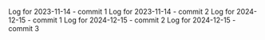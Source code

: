 Log for 2023-11-14 - commit 1
Log for 2023-11-14 - commit 2
Log for 2024-12-15 - commit 1
Log for 2024-12-15 - commit 2
Log for 2024-12-15 - commit 3
